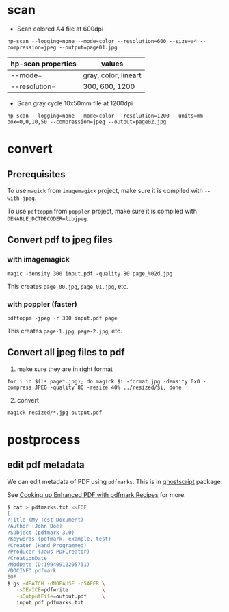 # scan

- Scan colored A4 file at 600dpi
```
hp-scan --logging=none --mode=color --resolution=600 --size=a4 --compression=jpeg --output=page01.jpg
```
| hp-scan properties | values               |
|--------------------|----------------------|
| --mode=            | gray, color, lineart |
| --resolution=<dpi> | 300, 600, 1200       |

- Scan gray cycle 10x50mm file at 1200dpi
```
hp-scan --logging=none --mode=color --resolution=1200 --units=mm --box=0,0,10,50 --compression=jpeg --output=page02.jpg
```

# convert

## Prerequisites

To use `magick` from `imagemagick` project, make sure it is compiled with `--with-jpeg`.

To use `pdftoppm` from `poppler` project, make sure it is compiled with `-DENABLE_DCTDECODER=libjpeg`.

## Convert pdf to jpeg files

### with imagemagick

```
magic -density 300 input.pdf -quality 80 page_%02d.jpg
```
This creates `page_00.jpg`, `page_01.jpg`, etc.

### with poppler (faster)

```
pdftoppm -jpeg -r 300 input.pdf page
```

This creates `page-1.jpg`, `page-2.jpg`, etc.

## Convert all jpeg files to pdf

1. make sure they are in right format
```
for i in $(ls page*.jpg); do magick $i -format jpg -density 0x0 -compress JPEG -quality 80 -resize 40% ../resized/$i; done
```

2. convert
```
magick resized/*.jpg output.pdf
```

# postprocess

## edit pdf metadata

We can edit metadata of PDF using `pdfmarks`. This is in [ghostscript](https://ghostscript.com/) package.

See [Cooking up Enhanced PDF with pdfmark Recipes](http://www.meadowmead.com/wp-content/uploads/2011/04/PDFMarkRecipes.pdf) for more.

```sh
$ cat > pdfmarks.txt <<EOF
[
/Title (My Test Document)
/Author (John Doe)
/Subject (pdfmark 3.0)
/Keywords (pdfmark, example, test)
/Creator (Hand Programmed)
/Producer (Jaws PDFCreator)
/CreationDate
/ModDate (D:19940912205731)
/DOCINFO pdfmark
EOF
$ gs -dBATCH -dNOPAUSE -dSAFER \
   -sDEVICE=pdfwrite           \
   -sOutputFile=output.pdf     \
   input.pdf pdfmarks.txt
```
